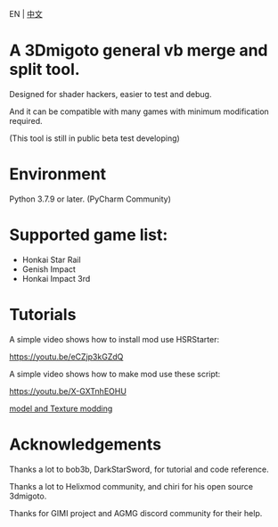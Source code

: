 EN | [中文](README_zh-CN.md)

# A 3Dmigoto general vb merge and split tool.
Designed for shader hackers, easier to test and debug.

And it can be compatible with many games with minimum modification required.

(This tool is still in public beta test developing)
# Environment
Python 3.7.9 or later.
(PyCharm Community)

# Supported game list:
 - Honkai Star Rail
 - Genish Impact
 - Honkai Impact 3rd

# Tutorials
A simple video shows how to install mod use HSRStarter:

https://youtu.be/eCZjp3kGZdQ

A simple video shows how to make mod use these script:

https://youtu.be/X-GXTnhEOHU

[model and Texture modding](Guides/UsageInstructions.md)

# Acknowledgements
Thanks a lot to bob3b, DarkStarSword, for tutorial and code reference.

Thanks a lot to Helixmod community, and chiri for his open source 3dmigoto.

Thanks for GIMI project and AGMG discord community for their help.
